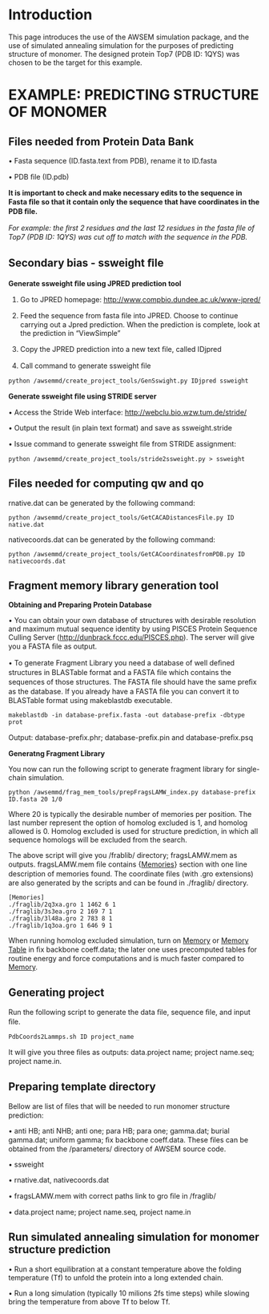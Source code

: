 # Introduction #

This page introduces the use of the AWSEM simulation package, and the use of simulated annealing simulation for the purposes of predicting structure of monomer. The designed protein Top7 (PDB ID: 1QYS) was chosen to be the target for this example.

# EXAMPLE: PREDICTING STRUCTURE OF MONOMER #

## Files needed from Protein Data Bank ##
• Fasta sequence (ID.fasta.text from PDB), rename it to ID.fasta

• PDB ﬁle (ID.pdb)

**It is important to check and make necessary edits to the sequence in Fasta ﬁle so that it contain only the sequence that have coordinates in the PDB ﬁle.**

_For example: the ﬁrst 2 residues and the last 12 residues in the fasta ﬁle of Top7 (PDB ID: 1QYS) was cut off to match with the sequence in the PDB._


## Secondary bias - ssweight ﬁle ##

**Generate ssweight ﬁle using JPRED prediction tool**

1. Go to JPRED homepage:
http://www.compbio.dundee.ac.uk/www-jpred/

2. Feed the sequence from fasta ﬁle into JPRED. Choose to continue carrying out a Jpred prediction. When the prediction is complete, look at the prediction in “ViewSimple”

3. Copy the JPRED prediction into a new text ﬁle, called IDjpred

4. Call command to generate ssweight ﬁle
```
python /awsemmd/create_project_tools/GenSswight.py IDjpred ssweight
```
**Generate ssweight ﬁle using STRIDE server**

• Access the Stride Web interface:
http://webclu.bio.wzw.tum.de/stride/

• Output the result (in plain text format) and save as ssweight.stride

• Issue command to generate ssweight ﬁle from STRIDE assignment:
```
python /awsemmd/create_project_tools/stride2ssweight.py > ssweight
```

## Files needed for computing qw and qo ##

rnative.dat can be generated by the following command:
```
python /awsemmd/create_project_tools/GetCACADistancesFile.py ID native.dat
```

nativecoords.dat can be generated by the following command:
```
python /awsemmd/create_project_tools/GetCACoordinatesfromPDB.py ID nativecoords.dat
```

## Fragment memory library generation tool ##

**Obtaining and Preparing Protein Database**

• You can obtain your own database of structures with desirable resolution and maximum mutual sequence identity by using PISCES Protein Sequence Culling Server (http://dunbrack.fccc.edu/PISCES.php). The server will give you a FASTA ﬁle as output.

• To generate Fragment Library you need a database of well deﬁned structures in BLASTable format and a FASTA ﬁle which contains the sequences of those structures. The FASTA ﬁle should have the same preﬁx
as the database. If you already have a FASTA ﬁle you
can convert it to BLASTable format using makeblastdb
executable.
```
makeblastdb -in database-prefix.fasta -out database-prefix -dbtype prot
```
Output: database-preﬁx.phr; database-preﬁx.pin and database-preﬁx.psq

**Generatng Fragment Library**

You now can run the following script to generate fragment library for single-chain simulation.
```
python /awsemmd/frag_mem_tools/prepFragsLAMW_index.py database-prefix ID.fasta 20 1/0
```
Where 20 is typically the desirable number of memories per position. The last number represent the option of homolog excluded is 1, and homolog allowed is 0. Homolog excluded is used for structure prediction, in which all sequence homologs will be excluded from the search.

The above script will give you /frablib/ directory; fragsLAMW.mem as outputs. fragsLAMW.mem ﬁle contains {[Memories](Memories.md)} section with one line description of memories found. The coordinate ﬁles (with .gro extensions) are also generated by the scripts and can be found in ./fraglib/ directory.
```
[Memories]
./fraglib/2q3xa.gro 1 1462 6 1
./fraglib/3s3ea.gro 2 169 7 1
./fraglib/3l48a.gro 2 783 8 1
./fraglib/1q3oa.gro 1 646 9 1
```
When running homolog excluded simulation, turn on [Memory](Fragment.md) or [Memory Table](Fragment.md) in ﬁx backbone coeff.data; the later one uses precomputed tables for routine energy and force computations and is much
faster compared to [Memory](Fragment.md).

## Generating project ##

Run the following script to generate the data ﬁle, sequence ﬁle, and input ﬁle.
```
PdbCoords2Lammps.sh ID project_name
```
It will give you three ﬁles as outputs: data.project name; project name.seq; project name.in.

## Preparing template directory ##

Bellow are list of ﬁles that will be needed to run monomer
structure prediction:

• anti HB; anti NHB; anti one; para HB; para one;
gamma.dat; burial gamma.dat; uniform gamma;
ﬁx backbone coeff.data. These ﬁles can be obtained
from the /parameters/ directory of AWSEM source
code.

• ssweight

• rnative.dat, nativecoords.dat

• fragsLAMW.mem with correct paths link to gro ﬁle in
/fraglib/

• data.project name; project name.seq, project name.in

## Run simulated annealing simulation for monomer structure prediction ##

• Run a short equilibration at a constant temperature
above the folding temperature (Tf) to unfold the protein
into a long extended chain.

• Run a long simulation (typically 10 milions 2fs time steps)
while slowing bring the temperature from above Tf
to below Tf.